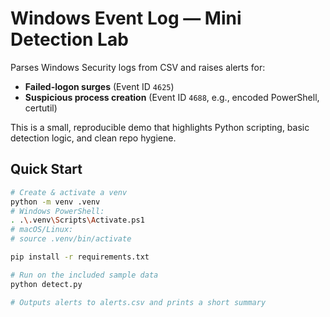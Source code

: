 # Windows Event Log — Mini Detection Lab

Parses Windows Security logs from CSV and raises alerts for:
- **Failed-logon surges** (Event ID `4625`)
- **Suspicious process creation** (Event ID `4688`, e.g., encoded PowerShell, certutil)

This is a small, reproducible demo that highlights Python scripting, basic detection logic, and clean repo hygiene.

## Quick Start
```bash
# Create & activate a venv
python -m venv .venv
# Windows PowerShell:
. .\.venv\Scripts\Activate.ps1
# macOS/Linux:
# source .venv/bin/activate

pip install -r requirements.txt

# Run on the included sample data
python detect.py

# Outputs alerts to alerts.csv and prints a short summary
